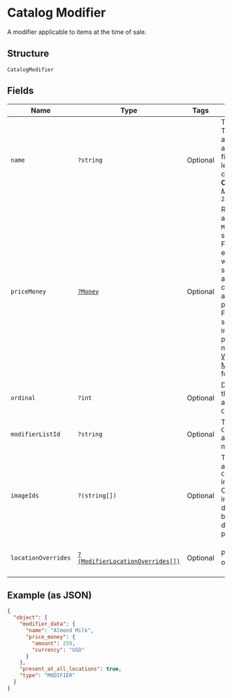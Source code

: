 
# Catalog Modifier

A modifier applicable to items at the time of sale.

## Structure

`CatalogModifier`

## Fields

| Name | Type | Tags | Description | Getter | Setter |
|  --- | --- | --- | --- | --- | --- |
| `name` | `?string` | Optional | The modifier name.  This is a searchable attribute for use in applicable query filters, and its value length is of Unicode code points.<br>**Constraints**: *Maximum Length*: `255` | getName(): ?string | setName(?string name): void |
| `priceMoney` | [`?Money`](../../doc/models/money.md) | Optional | Represents an amount of money. `Money` fields can be signed or unsigned.<br>Fields that do not explicitly define whether they are signed or unsigned are<br>considered unsigned and can only hold positive amounts. For signed fields, the<br>sign of the value indicates the purpose of the money transfer. See<br>[Working with Monetary Amounts](https://developer.squareup.com/docs/build-basics/working-with-monetary-amounts)<br>for more information. | getPriceMoney(): ?Money | setPriceMoney(?Money priceMoney): void |
| `ordinal` | `?int` | Optional | Determines where this `CatalogModifier` appears in the `CatalogModifierList`. | getOrdinal(): ?int | setOrdinal(?int ordinal): void |
| `modifierListId` | `?string` | Optional | The ID of the `CatalogModifierList` associated with this modifier. | getModifierListId(): ?string | setModifierListId(?string modifierListId): void |
| `imageIds` | `?(string[])` | Optional | The IDs of images associated with this `CatalogModifier` instance.<br>Currently these images are not displayed by Square, but are free to be displayed in 3rd party applications. | getImageIds(): ?array | setImageIds(?array imageIds): void |
| `locationOverrides` | [`?(ModifierLocationOverrides[])`](../../doc/models/modifier-location-overrides.md) | Optional | Per-location price overrides. | getLocationOverrides(): ?array | setLocationOverrides(?array locationOverrides): void |

## Example (as JSON)

```json
{
  "object": {
    "modifier_data": {
      "name": "Almond Milk",
      "price_money": {
        "amount": 250,
        "currency": "USD"
      }
    },
    "present_at_all_locations": true,
    "type": "MODIFIER"
  }
}
```

